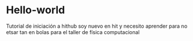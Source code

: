 # Hello-world
Tutorial de iniciación a hithub
soy nuevo en hit y necesito aprender para no etsar tan en bolas para el taller de física computacional
